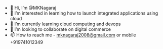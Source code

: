 - 👋 Hi, I’m @MKNagaraj
- 👀 I’m interested in learning how to launch integrated applications using cloud
- 🌱 I’m currently learning cloud computing and devops
- 💞️ I’m looking to collaborate on digital commerce
- 📫 How to reach me - mknagaraj2008@gmail.com or mobile +919741012349

<!---
MKNagaraj/MKNagaraj is a ✨ special ✨ repository because its `README.md` (this file) appears on your GitHub profile.
You can click the Preview link to take a look at your changes.
--->

